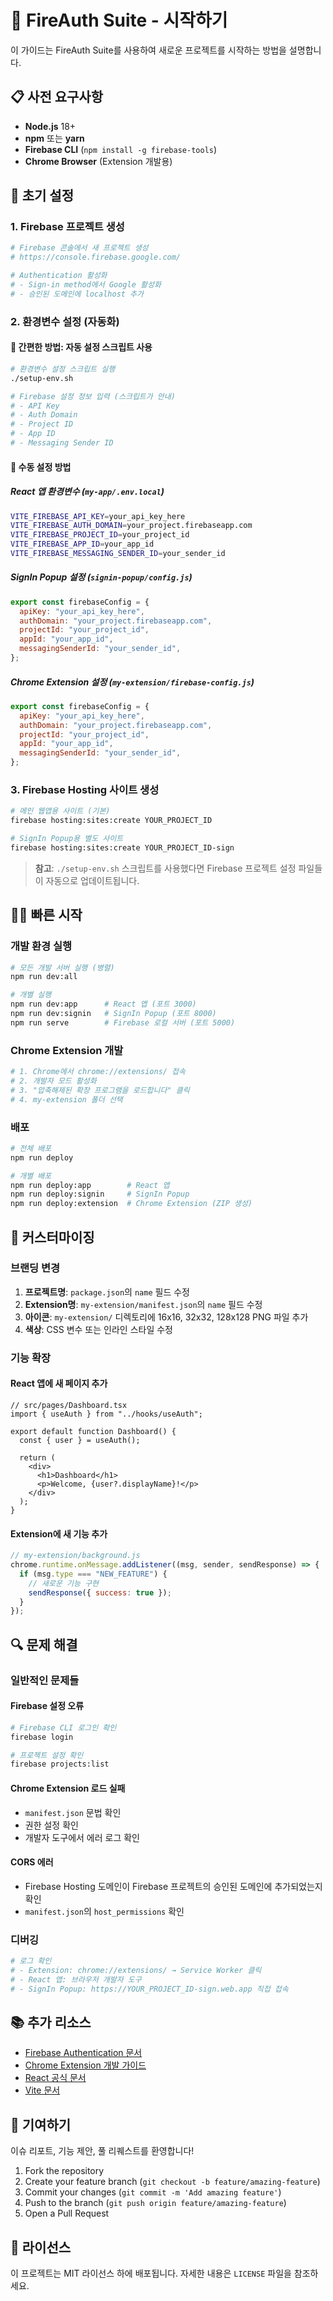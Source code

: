 # 🚀 FireAuth Suite - 시작하기

이 가이드는 FireAuth Suite를 사용하여 새로운 프로젝트를 시작하는 방법을 설명합니다.

## 📋 사전 요구사항

- **Node.js** 18+
- **npm** 또는 **yarn**
- **Firebase CLI** (`npm install -g firebase-tools`)
- **Chrome Browser** (Extension 개발용)

## 🔧 초기 설정

### 1. Firebase 프로젝트 생성

```bash
# Firebase 콘솔에서 새 프로젝트 생성
# https://console.firebase.google.com/

# Authentication 활성화
# - Sign-in method에서 Google 활성화
# - 승인된 도메인에 localhost 추가
```

### 2. 환경변수 설정 (자동화)

#### 🚀 **간편한 방법: 자동 설정 스크립트 사용**

```bash
# 환경변수 설정 스크립트 실행
./setup-env.sh

# Firebase 설정 정보 입력 (스크립트가 안내)
# - API Key
# - Auth Domain
# - Project ID
# - App ID
# - Messaging Sender ID
```

#### 📝 **수동 설정 방법**

##### React 앱 환경변수 (`my-app/.env.local`)

```bash
VITE_FIREBASE_API_KEY=your_api_key_here
VITE_FIREBASE_AUTH_DOMAIN=your_project.firebaseapp.com
VITE_FIREBASE_PROJECT_ID=your_project_id
VITE_FIREBASE_APP_ID=your_app_id
VITE_FIREBASE_MESSAGING_SENDER_ID=your_sender_id
```

##### SignIn Popup 설정 (`signin-popup/config.js`)

```javascript
export const firebaseConfig = {
  apiKey: "your_api_key_here",
  authDomain: "your_project.firebaseapp.com",
  projectId: "your_project_id",
  appId: "your_app_id",
  messagingSenderId: "your_sender_id",
};
```

##### Chrome Extension 설정 (`my-extension/firebase-config.js`)

```javascript
export const firebaseConfig = {
  apiKey: "your_api_key_here",
  authDomain: "your_project.firebaseapp.com",
  projectId: "your_project_id",
  appId: "your_app_id",
  messagingSenderId: "your_sender_id",
};
```

### 3. Firebase Hosting 사이트 생성

```bash
# 메인 웹앱용 사이트 (기본)
firebase hosting:sites:create YOUR_PROJECT_ID

# SignIn Popup용 별도 사이트
firebase hosting:sites:create YOUR_PROJECT_ID-sign
```

> **참고**: `./setup-env.sh` 스크립트를 사용했다면 Firebase 프로젝트 설정 파일들이 자동으로 업데이트됩니다.

## 🏃‍♂️ 빠른 시작

### 개발 환경 실행

```bash
# 모든 개발 서버 실행 (병렬)
npm run dev:all

# 개별 실행
npm run dev:app      # React 앱 (포트 3000)
npm run dev:signin   # SignIn Popup (포트 8000)
npm run serve        # Firebase 로컬 서버 (포트 5000)
```

### Chrome Extension 개발

```bash
# 1. Chrome에서 chrome://extensions/ 접속
# 2. 개발자 모드 활성화
# 3. "압축해제된 확장 프로그램을 로드합니다" 클릭
# 4. my-extension 폴더 선택
```

### 배포

```bash
# 전체 배포
npm run deploy

# 개별 배포
npm run deploy:app        # React 앱
npm run deploy:signin     # SignIn Popup
npm run deploy:extension  # Chrome Extension (ZIP 생성)
```

## 🎯 커스터마이징

### 브랜딩 변경

1. **프로젝트명**: `package.json`의 `name` 필드 수정
2. **Extension명**: `my-extension/manifest.json`의 `name` 필드 수정
3. **아이콘**: `my-extension/` 디렉토리에 16x16, 32x32, 128x128 PNG 파일 추가
4. **색상**: CSS 변수 또는 인라인 스타일 수정

### 기능 확장

#### React 앱에 새 페이지 추가

```tsx
// src/pages/Dashboard.tsx
import { useAuth } from "../hooks/useAuth";

export default function Dashboard() {
  const { user } = useAuth();

  return (
    <div>
      <h1>Dashboard</h1>
      <p>Welcome, {user?.displayName}!</p>
    </div>
  );
}
```

#### Extension에 새 기능 추가

```javascript
// my-extension/background.js
chrome.runtime.onMessage.addListener((msg, sender, sendResponse) => {
  if (msg.type === "NEW_FEATURE") {
    // 새로운 기능 구현
    sendResponse({ success: true });
  }
});
```

## 🔍 문제 해결

### 일반적인 문제들

#### Firebase 설정 오류

```bash
# Firebase CLI 로그인 확인
firebase login

# 프로젝트 설정 확인
firebase projects:list
```

#### Chrome Extension 로드 실패

- `manifest.json` 문법 확인
- 권한 설정 확인
- 개발자 도구에서 에러 로그 확인

#### CORS 에러

- Firebase Hosting 도메인이 Firebase 프로젝트의 승인된 도메인에 추가되었는지 확인
- `manifest.json`의 `host_permissions` 확인

### 디버깅

```bash
# 로그 확인
# - Extension: chrome://extensions/ → Service Worker 클릭
# - React 앱: 브라우저 개발자 도구
# - SignIn Popup: https://YOUR_PROJECT_ID-sign.web.app 직접 접속
```

## 📚 추가 리소스

- [Firebase Authentication 문서](https://firebase.google.com/docs/auth)
- [Chrome Extension 개발 가이드](https://developer.chrome.com/docs/extensions/)
- [React 공식 문서](https://react.dev/)
- [Vite 문서](https://vitejs.dev/)

## 🤝 기여하기

이슈 리포트, 기능 제안, 풀 리퀘스트를 환영합니다!

1. Fork the repository
2. Create your feature branch (`git checkout -b feature/amazing-feature`)
3. Commit your changes (`git commit -m 'Add amazing feature'`)
4. Push to the branch (`git push origin feature/amazing-feature`)
5. Open a Pull Request

## 📄 라이선스

이 프로젝트는 MIT 라이선스 하에 배포됩니다. 자세한 내용은 `LICENSE` 파일을 참조하세요.
